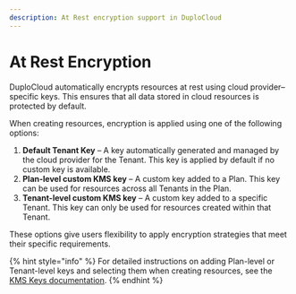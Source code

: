 ```yaml
---
description: At Rest encryption support in DuploCloud
---
```


# At Rest Encryption

DuploCloud automatically encrypts resources at rest using cloud provider–specific keys. This ensures that all data stored in cloud resources is protected by default.

When creating resources, encryption is applied using one of the following options:

1. **Default Tenant Key** – A key automatically generated and managed by the cloud provider for the Tenant. This key is applied by default if no custom key is available.
2. **Plan-level custom KMS key** – A custom key added to a Plan. This key can be used for resources across all Tenants in the Plan.
3. **Tenant-level custom KMS key** – A custom key added to a specific Tenant. This key can only be used for resources created within that Tenant.

These options give users flexibility to apply encryption strategies that meet their specific requirements.

{% hint style="info" %}
For detailed instructions on adding Plan-level or Tenant-level keys and selecting them when creating resources, see the [KMS Keys documentation](at-rest-encryption/kms-keys.md).
{% endhint %}

